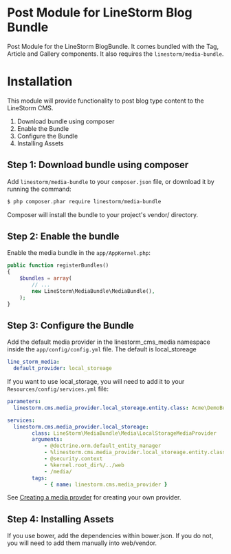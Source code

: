 Post Module for LineStorm Blog Bundle
========================================

Post Module for the LineStorm BlogBundle. It comes bundled with the Tag, Article and Gallery components. It also requires
the `linestorm/media-bundle`.

Installation
============
This module will provide functionality to post blog type content to the LineStorm CMS.

1. Download bundle using composer
2. Enable the Bundle
3. Configure the Bundle
4. Installing Assets

Step 1: Download bundle using composer
--------------------------------------

Add `linestorm/media-bundle` to your `composer.json` file, or download it by running the command:

```bash
$ php composer.phar require linestorm/media-bundle
```

Composer will install the bundle to your project's vendor/ directory.

Step 2: Enable the bundle
-------------------------

Enable the media bundle in the `app/AppKernel.php`:

```php
public function registerBundles()
{
    $bundles = array(
        // ...
        new LineStorm\MediaBundle\MediaBundle(),
    );
}
```

Step 3: Configure the Bundle
----------------------------

Add the default media provider in the linestorm_cms_media namespace inside the `app/config/config.yml` file. The default
is local_storeage

```yml
line_storm_media:
  default_provider: local_storeage
```

If you want to use local_storage, you will need to add it to your `Resources/config/services.yml` file:

```yml
parameters:
  linestorm.cms.media_provider.local_storeage.entity.class: Acme\DemoBundle\Entity\Media

services:
  linestorm.cms.media_provider.local_storeage:
        class: LineStorm\MediaBundle\Media\LocalStorageMediaProvider
        arguments:
            - @doctrine.orm.default_entity_manager
            - %linestorm.cms.media_provider.local_storeage.entity.class%
            - @security.context
            - %kernel.root_dir%/../web
            - /media/
        tags:
            - { name: linestorm.cms.media_provider }
```

See [Creating a media provder](src/LineStorm/MediaBundle/Resources/doc/media_provider.md) for creating your own provider.


Step 4: Installing Assets
-------------------------

If you use bower, add the dependencies within bower.json. If you do not, you will need to add them manually into
web/vendor.

